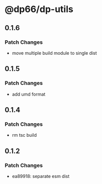 # @dp66/dp-utils

## 0.1.6

### Patch Changes

- move multiple build module to single dist

## 0.1.5

### Patch Changes

- add umd format

## 0.1.4

### Patch Changes

- rm tsc build

## 0.1.2

### Patch Changes

- ea89918: separate esm dist
